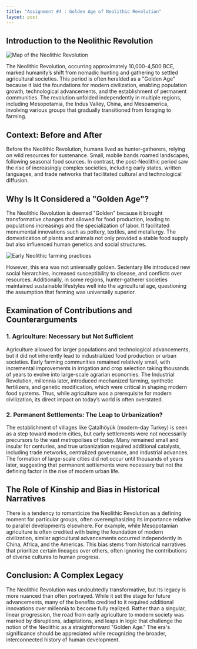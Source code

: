 ```yaml
---
title: "Assignment #4 : Golden Age of Neolithic Revolution"
layout: post
---
```


<h2>Introduction to the Neolithic Revolution</h2>
<img src="Map.jpg" alt="Map of the Neolithic Revolution">
<p>The Neolithic Revolution, occurring approximately 10,000-4,500 BCE, marked humanity’s shift from nomadic hunting and gathering to settled agricultural societies. This period is often heralded as a "Golden Age" because it laid the foundations for modern civilization, enabling population growth, technological advancements, and the establishment of permanent communities. The revolution unfolded independently in multiple regions, including Mesopotamia, the Indus Valley, China, and Mesoamerica, involving various groups that gradually transitioned from foraging to farming.</p>

<h2>Context: Before and After</h2>
<p>Before the Neolithic Revolution, humans lived as hunter-gatherers, relying on wild resources for sustenance. Small, mobile bands roamed landscapes, following seasonal food sources. In contrast, the post-Neolithic period saw the rise of increasingly complex societies, including early states, written languages, and trade networks that facilitated cultural and technological diffusion.</p>

<h2>Why Is It Considered a "Golden Age"?</h2>
<p>The Neolithic Revolution is deemed "Golden" because it brought transformative changes that allowed for food production, leading to populations increasings and the specialization of labor. It facilitated monumental innovations such as pottery, textiles, and metallurgy. The domestication of plants and animals not only provided a stable food supply but also influenced human genetics and social structures.</p>
<img src="Agri.jpg" alt="Early Neolithic farming practices">
<p>However, this era was not universally golden. Sedentary life introduced new social hierarchies, increased susceptibility to disease, and conflicts over resources. Additionally, in some regions, hunter-gatherer societies maintained sustainable lifestyles well into the agricultural age, questioning the assumption that farming was universally superior.</p>

<h2>Examination of Contributions and Counterarguments</h2>
<h3>1. Agriculture: Necessary but Not Sufficient</h3>
<p>Agriculture allowed for larger populations and technological advancements, but it did not inherently lead to industrialized food production or urban societies. Early farming communities remained relatively small, with incremental improvements in irrigation and crop selection taking thousands of years to evolve into large-scale agrarian economies. The Industrial Revolution, millennia later, introduced mechanized farming, synthetic fertilizers, and genetic modification, which were critical in shaping modern food systems. Thus, while agriculture was a prerequisite for modern civilization, its direct impact on today’s world is often overstated.</p>

<h3>2. Permanent Settlements: The Leap to Urbanization?</h3>
<p>The establishment of villages like Çatalhöyük (modern-day Turkey) is seen as a step toward modern cities, but early settlements were not necessarily precursors to the vast metropolises of today. Many remained small and insular for centuries, and true urbanization required additional catalysts, including trade networks, centralized governance, and industrial advances. The formation of large-scale cities did not occur until thousands of years later, suggesting that permanent settlements were necessary but not the defining factor in the rise of modern urban life.</p>

<h2>The Role of Kinship and Bias in Historical Narratives</h2>
<p>There is a tendency to romanticize the Neolithic Revolution as a defining moment for particular groups, often overemphasizing its importance relative to parallel developments elsewhere. For example, while Mesopotamian agriculture is often credited with being the foundation of modern civilization, similar agricultural advancements occurred independently in China, Africa, and the Americas. This bias stems from historical narratives that prioritize certain lineages over others, often ignoring the contributions of diverse cultures to human progress.</p>

<h2>Conclusion: A Complex Legacy</h2>
<p>The Neolithic Revolution was undoubtedly transformative, but its legacy is more nuanced than often portrayed. While it set the stage for future advancements, many of the benefits credited to it required additional innovations over millennia to become fully realized. Rather than a singular, linear progression, the road from early agriculture to modern society was marked by disruptions, adaptations, and leaps in logic that challenge the notion of the Neolithic as a straightforward "Golden Age." The era's significance should be appreciated while recognizing the broader, interconnected history of human development.</p>
